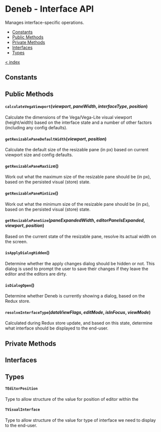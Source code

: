 # Deneb - Interface API

Manages interface-specific operations.

-   [Constants](#constants)
-   [Public Methods](#public-methods)
-   [Private Methods](#private-methods)
-   [Interfaces](#interfaces)
-   [Types](#types)

[< index](../README.md)

## Constants

## Public Methods

#### `calculateVegaViewport`(_viewport_, _paneWidth_, _interfaceType_, _position_)

Calculate the dimensions of the Vega/Vega-Lite visual viewport (height/width) based on the interface state and a number of other factors (including any config defaults).

#### `getResizablePaneDefaultWidth`(_viewport_, _position_)

Calculate the default size of the resizable pane (in px) based on current viewport size and config defaults.

#### `getResizablePaneMaxSiz`e()

Work out what the maximum size of the resizable pane should be (in px), based on the persisted visual (store) state.

#### `getResizablePaneMinSize`()

Work out what the minimum size of the resizable pane should be (in px), based on the persisted visual (store) state.

#### `getResizablePaneSize`(_paneExpandedWidth_, _editorPaneIsExpanded_, _viewport_, _position_)

Based on the current state of the resizable pane, resolve its actual width on the screen.

#### `isApplyDialogHidden`()

Determine whether the apply changes dialog should be hidden or not. This dialog is used to prompt the user to save their changes if they leave the editor and the editors are dirty.

#### `isDialogOpen`()

Determine whether Deneb is currently showing a dialog, based on the Redux store.

#### `resolveInterfaceType`(_dataViewFlags_, _editMode_, _isInFocus_, _viewMode_)

Calculated during Redux store update, and based on this state, determine what interface should be displayed to the end-user.

## Private Methods

## Interfaces

## Types

#### `TEditorPosition`

Type to allow structure of the value for position of editor within the

#### `TVisualInterface`

Type to allow structure of the value for type of interface we need to display to the end-user.
